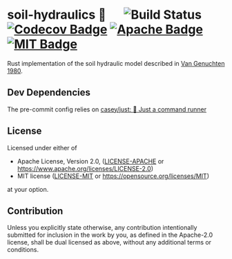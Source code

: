 # soil-hydraulics 🐃 &emsp; ![Build Status] [![Codecov Badge]][Codecov Info] [![Apache Badge]][Apache Link] [![MIT Badge]][MIT Link]

[Build Status]: https://github.com/rileyleff/soil-hydraulics/actions/workflows/rust.yml/badge.svg
[Codecov Badge]: https://codecov.io/gh/RileyLeff/soil-hydraulics/graph/badge.svg?token=CEAG74DDK9
[Codecov Info]: https://codecov.io/gh/RileyLeff/soil-hydraulics
[MIT Badge]: https://img.shields.io/badge/License-MIT-yellow.svg
[MIT Link]: https://opensource.org/licenses/MIT
[Apache Badge]: https://img.shields.io/badge/License-Apache_2.0-blue.svg
[Apache Link]: https://opensource.org/licenses/Apache-2.0

Rust implementation of the soil hydraulic model described in
[Van Genuchten 1980](doi.org/10.2136/sssaj1980.03615995004400050002x).

## Dev Dependencies
The pre-commit config relies on [casey/just: 🤖 Just a command runner](https://github.com/casey/just)

## License

Licensed under either of

* Apache License, Version 2.0, ([LICENSE-APACHE](LICENSE-APACHE) or https://www.apache.org/licenses/LICENSE-2.0)
* MIT license ([LICENSE-MIT](LICENSE-MIT) or https://opensource.org/licenses/MIT)

at your option.

## Contribution

Unless you explicitly state otherwise, any contribution intentionally
submitted for inclusion in the work by you, as defined in the Apache-2.0
license, shall be dual licensed as above, without any additional terms or
conditions.
